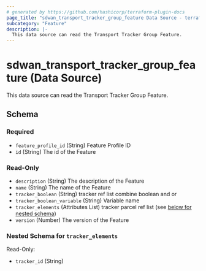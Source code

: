 ```yaml
---
# generated by https://github.com/hashicorp/terraform-plugin-docs
page_title: "sdwan_transport_tracker_group_feature Data Source - terraform-provider-sdwan"
subcategory: "Feature"
description: |-
  This data source can read the Transport Tracker Group Feature.
---
```


# sdwan_transport_tracker_group_feature (Data Source)

This data source can read the Transport Tracker Group Feature.



<!-- schema generated by tfplugindocs -->
## Schema

### Required

- `feature_profile_id` (String) Feature Profile ID
- `id` (String) The id of the Feature

### Read-Only

- `description` (String) The description of the Feature
- `name` (String) The name of the Feature
- `tracker_boolean` (String) tracker ref list combine boolean and or
- `tracker_boolean_variable` (String) Variable name
- `tracker_elements` (Attributes List) tracker parcel ref list (see [below for nested schema](#nestedatt--tracker_elements))
- `version` (Number) The version of the Feature

<a id="nestedatt--tracker_elements"></a>
### Nested Schema for `tracker_elements`

Read-Only:

- `tracker_id` (String)
